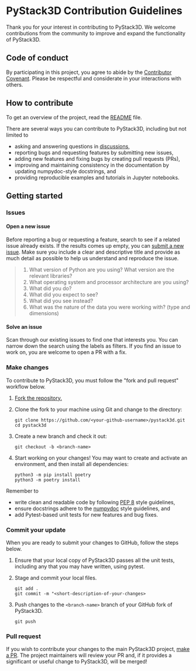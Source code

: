 # PyStack3D Contribution Guidelines

Thank you for your interest in contributing to PyStack3D. We welcome contributions from the community to improve and expand the functionality of PyStack3D.

## Code of conduct

By participating in this project, you agree to abide by the [Contributor Covenant](CODE_OF_CONDUCT.md). Please be respectful and considerate in your interactions with others.

## How to contribute

To get an overview of the project, read the [README](README.md) file.

There are several ways you can contribute to PyStack3D, including but not limited to

* asking and answering questions in [discussions](https://github.com/CEA-MetroCarac/pystack3d/discussions),
* reporting bugs and requesting features by submitting new issues,
* adding new features and fixing bugs by creating pull requests (PRs),
* improving and maintaining consistency in the documentation by updating numpydoc-style docstrings, and
* providing reproducible examples and tutorials in Jupyter notebooks.

## Getting started

### Issues

#### Open a new issue

Before reporting a bug or requesting a feature, search to see if a related issue already exists. If the results comes up empty, you can [submit a new issue](https://github.com/CEA-MetroCarac/pystack3d/issues). Make sure you include a clear and descriptive title and provide as much detail as possible to help us understand and reproduce the issue.

> 1. What version of Python are you using? What version are the relevant libraries?
> 2. What operating system and processor architecture are you using?
> 3. What did you do?
> 4. What did you expect to see?
> 5. What did you see instead?
> 6. What was the nature of the data you were working with? (type and dimensions)

#### Solve an issue

Scan through our existing issues to find one that interests you. You can narrow down the search using the labels as filters. If you find an issue to work on, you are welcome to open a PR with a fix.

### Make changes

To contribute to PyStack3D, you must follow the "fork and pull request" workflow below.

1. [Fork the repository.](https://github.com/CEA-MetroCarac/pystack3d/fork)
2. Clone the fork to your machine using Git and change to the directory:

       git clone https://github.com/<your-github-username>/pystack3d.git
       cd pystack3d

3. Create a new branch and check it out:

       git checkout -b <branch-name>

4. Start working on your changes! You may want to create and activate an environment, and then install all dependencies:

       python3 -m pip install poetry
       python3 -m poetry install

Remember to

* write clean and readable code by following [PEP 8](https://peps.python.org/pep-0008/) style guidelines,
* ensure docstrings adhere to the [numpydoc](https://numpydoc.readthedocs.io/en/latest/format.html) style guidelines, and
* add Pytest-based unit tests for new features and bug fixes.

### Commit your update

When you are ready to submit your changes to GitHub, follow the steps below.

1. Ensure that your local copy of PyStack3D passes all the unit tests, including any that you may have written, using pytest.
2. Stage and commit your local files.

       git add .
       git commit -m "<short-description-of-your-changes>

3. Push changes to the `<branch-name>` branch of your GitHub fork of PyStack3D.

       git push

### Pull request

If you wish to contribute your changes to the main PyStack3D project, [make a PR](https://github.com/CEA-MetroCarac/pystack3d/compare). The project maintainers will review your PR and, if it provides a significant or useful change to PyStack3D, will be merged!
